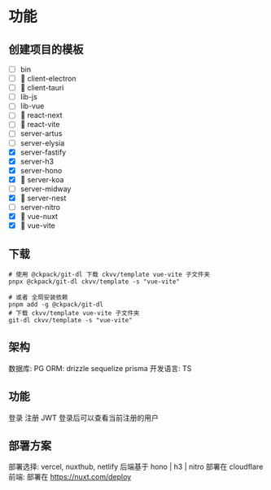 
# 功能

## 创建项目的模板

+ [ ] bin
+ [ ] 🧠 client-electron
+ [ ] 🧠 client-tauri
+ [ ] lib-js
+ [ ] lib-vue
+ [ ] 🧠 react-next
+ [ ] 🧠 react-vite
+ [ ] server-artus
+ [ ] server-elysia
+ [x] server-fastify
+ [x] server-h3
+ [x] server-hono
+ [x] 🚧 server-koa
+ [ ] server-midway
+ [x] 🚧 server-nest
+ [ ] server-nitro
+ [x] 🚧 vue-nuxt
+ [x] 🚧 vue-vite

## 下载

```shell
# 使用 @ckpack/git-dl 下载 ckvv/template vue-vite 子文件夹
pnpx @ckpack/git-dl ckvv/template -s "vue-vite"

# 或者 全局安装依赖
pnpm add -g @ckpack/git-dl
# 下载 ckvv/template vue-vite 子文件夹
git-dl ckvv/template -s "vue-vite"
```

## 架构
数据库: PG
ORM: drizzle sequelize prisma
开发语言: TS

## 功能

登录
注册
JWT
登录后可以查看当前注册的用户

## 部署方案

部署选择: vercel, nuxthub, netlify
后端基于 hono | h3 | nitro 部署在 cloudflare
前端: 部署在 https://nuxt.com/deploy
